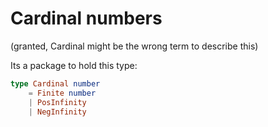 # Cardinal numbers

(granted, Cardinal might be the wrong term to describe this)

Its a package to hold this type:

```elm
type Cardinal number
    = Finite number
    | PosInfinity
    | NegInfinity
```
